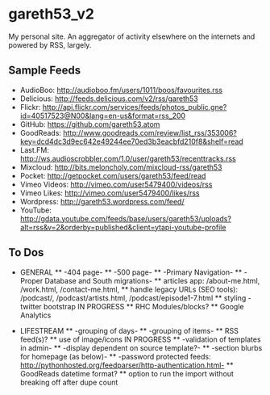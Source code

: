 gareth53_v2
===========

My personal site. An aggregator of activity elsewhere on the internets and powered by RSS, largely.

Sample Feeds
------------

* AudioBoo: http://audioboo.fm/users/1011/boos/favourites.rss
* Delicious: http://feeds.delicious.com/v2/rss/gareth53
* Flickr: http://api.flickr.com/services/feeds/photos_public.gne?id=40517523@N00&lang=en-us&format=rss_200
* GitHub: https://github.com/gareth53.atom
* GoodReads: http://www.goodreads.com/review/list_rss/353006?key=dcd4dc3d9ec642e49244ee70ed3b3eacbfd210f8&shelf=read
* Last.FM: http://ws.audioscrobbler.com/1.0/user/gareth53/recenttracks.rss
* Mixcloud: http://bits.meloncholy.com/mixcloud-rss/gareth53
* Pocket: http://getpocket.com/users/gareth53/feed/read
* Vimeo Videos: http://vimeo.com/user5479400/videos/rss
* Vimeo Likes: http://vimeo.com/user5479400/likes/rss
* Wordpress: http://gareth53.wordpress.com/feed/
* YouTube: http://gdata.youtube.com/feeds/base/users/gareth53/uploads?alt=rss&v=2&orderby=published&client=ytapi-youtube-profile

To Dos
------
* GENERAL
** -404 page-
** -500 page-
** -Primary Navigation-
** -Proper Database and South migrations-
** articles app: /about-me.html, /work.html, /contact-me.html,
** handle legacy URLs (SEO tools): /podcast/, /podcast/artists.html, /podcast/episode1-7.html
** styling - twitter bootstrap IN PROGRESS
** RHC Modules/blocks?
** Google Analytics

* LIFESTREAM
** -grouping of days-
** -grouping of items-
** RSS feed(s)?
** use of image/icons IN PROGRESS
** -validation of templates in admin-
** -display dependent on source template?-
** -section blurbs for homepage (as below)-
** -password protected feeds: http://pythonhosted.org/feedparser/http-authentication.html-
** GoodReads datetime format?
** option to run the import without breaking off after dupe count

